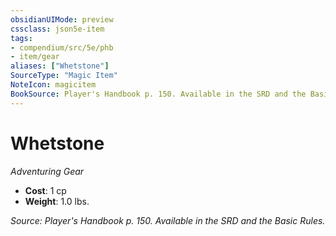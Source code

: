 ```yaml
---
obsidianUIMode: preview
cssclass: json5e-item
tags:
- compendium/src/5e/phb
- item/gear
aliases: ["Whetstone"]
SourceType: "Magic Item"
NoteIcon: magicitem
BookSource: Player's Handbook p. 150. Available in the SRD and the Basic Rules.
---
```

# Whetstone
*Adventuring Gear*  

- **Cost**: 1 cp
- **Weight**: 1.0 lbs.

*Source: Player's Handbook p. 150. Available in the SRD and the Basic Rules.*